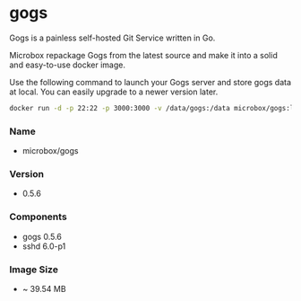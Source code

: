 gogs
====

Gogs is a painless self-hosted Git Service written in Go.

Microbox repackage Gogs from the latest source and make it into a solid and easy-to-use docker image.

Use the following command to launch your Gogs server and store gogs data at local. You can easily upgrade to a newer version later.

```bash
docker run -d -p 22:22 -p 3000:3000 -v /data/gogs:/data microbox/gogs:latest
```

### Name

- microbox/gogs

### Version

- 0.5.6

### Components

- gogs 0.5.6
- sshd 6.0-p1

### Image Size

-  ~ 39.54 MB

